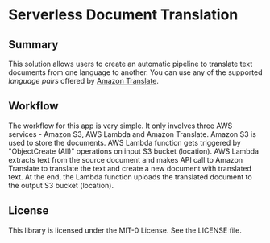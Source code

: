 # Serverless Document Translation

## Summary
This solution allows users to create an automatic pipeline to translate text documents from one language to another. You can use any of the supported *language pairs* offered by [Amazon Translate](https://docs.aws.amazon.com/translate/latest/dg/what-is.html).


## Workflow
The workflow for this app is very simple. It only involves three AWS services - Amazon S3, AWS Lambda and Amazon Translate. Amazon S3 is used to store the documents. AWS Lambda function gets triggered by "ObjectCreate (All)" operations on input S3 bucket (location). AWS Lambda extracts text from the source document and makes API call to Amazon Translate to translate the text and create a new document with translated text. At the end, the Lambda function uploads the translated document to the output S3 bucket (location).

## License

This library is licensed under the MIT-0 License. See the LICENSE file.

